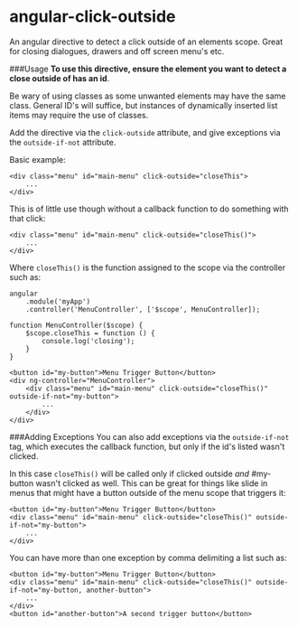 angular-click-outside
=====================

An angular directive to detect a click outside of an elements scope. Great for closing dialogues, drawers and off screen menu's etc.

###Usage
__To use this directive, ensure the element you want to detect a close outside of has an id__. 

Be wary of using classes as some unwanted elements may have the same class. General ID's will suffice, but instances of dynamically inserted list items may require the use of classes. 

Add the directive via the `click-outside` attribute, and give exceptions via the `outside-if-not` attribute.

Basic example:
    
    <div class="menu" id="main-menu" click-outside="closeThis">
        ...
    </div>
    
This is of little use though without a callback function to do something with that click:
	
    <div class="menu" id="main-menu" click-outside="closeThis()">
        ...
    </div>
	
Where `closeThis()` is the function assigned to the scope via the controller such as:

    angular
        .module('myApp')
        .controller('MenuController', ['$scope', MenuController]);
        
    function MenuController($scope) {
        $scope.closeThis = function () {
            console.log('closing');
        }
    }
    
    <button id="my-button">Menu Trigger Button</button>
    <div ng-controller="MenuController">
        <div class="menu" id="main-menu" click-outside="closeThis()" outside-if-not="my-button">
            ...
        </div>
    </div>

###Adding Exceptions
You can also add exceptions via the `outside-if-not` tag, which executes the callback function, but only if the id's listed wasn't clicked. 

In this case `closeThis()` will be called only if clicked outside _and_ #my-button wasn't clicked as well. This can be great for things like slide in menus that might have a button outside of the menu scope that triggers it:
    
    <button id="my-button">Menu Trigger Button</button>
    <div class="menu" id="main-menu" click-outside="closeThis()" outside-if-not="my-button">
        ...
    </div>
	
You can have more than one exception by comma delimiting a list such as:

	<button id="my-button">Menu Trigger Button</button>
    <div class="menu" id="main-menu" click-outside="closeThis()" outside-if-not="my-button, another-button">
        ...
    </div>
	<button id="another-button">A second trigger button</button>
